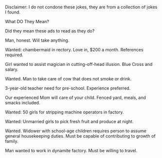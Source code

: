Disclaimer: I do not condone these jokes, they are from a collection of jokes I found.

What DO They Mean?

Did they mean these ads to read as they do?


Man, honest. Will take anything.

Wanted: chambermaid in rectory. Love in, $200 a month. References required.
 
Girl wanted to assist magician in cutting-off-head illusion. Blue Cross and salary.

Wanted. Man to take care of cow that does not smoke or drink.

3-year-old teacher need for pre-school. Experience preferred.

Our experienced Mom will care of your child. Fenced yard, meals, and smacks included.

Wanted: 50 girls for stripping machine operators in factory.

Wanted: Unmarried girls to pick fresh fruit and produce at night.

Wanted. Widower with school-age children requires person to assume general housekeeping duties. Must be capable of contributing to growth of family.

Man wanted to work in dynamite factory. Must be willing to travel.


